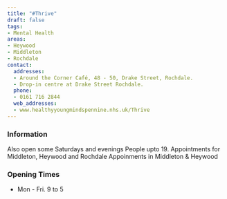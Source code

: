 ```yaml
---
title: "#Thrive"
draft: false
tags:
- Mental Health
areas:
- Heywood
- Middleton
- Rochdale
contact:
  addresses:
  - Around the Corner Café, 48 - 50, Drake Street, Rochdale.
  - Drop-in centre at Drake Street Rochdale.
  phone:
  - 0161 716 2844
  web_addresses:
  - www.healthyyoungmindspennine.nhs.uk/Thrive 
---
```


### Information
Also open some Saturdays and evenings
People upto 19. Appointments for Middleton, Heywood and Rochdale
Appoinments in Middleton & Heywood

### Opening Times
* Mon - Fri.  9 to 5

